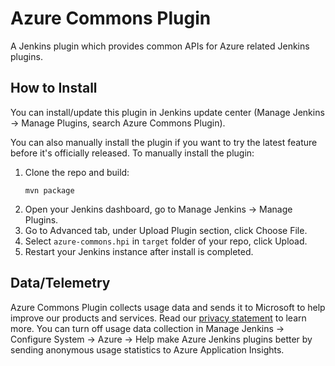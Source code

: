 # Azure Commons Plugin

A Jenkins plugin which provides common APIs for Azure related Jenkins plugins.

## How to Install

You can install/update this plugin in Jenkins update center (Manage Jenkins -> Manage Plugins, search Azure Commons Plugin).

You can also manually install the plugin if you want to try the latest feature before it's officially released.
To manually install the plugin:

1. Clone the repo and build:
   ```
   mvn package
   ```
2. Open your Jenkins dashboard, go to Manage Jenkins -> Manage Plugins.
3. Go to Advanced tab, under Upload Plugin section, click Choose File.
4. Select `azure-commons.hpi` in `target` folder of your repo, click Upload.
5. Restart your Jenkins instance after install is completed.

## Data/Telemetry

Azure Commons Plugin collects usage data and sends it to Microsoft to help improve our products and services. Read our [privacy statement](http://go.microsoft.com/fwlink/?LinkId=521839) to learn more.
You can turn off usage data collection in Manage Jenkins -> Configure System -> Azure -> Help make Azure Jenkins plugins better by sending anonymous usage statistics to Azure Application Insights.
